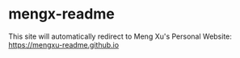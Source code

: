 # mengx-readme

This site will automatically redirect to Meng Xu's Personal Website: https://mengxu-readme.github.io
